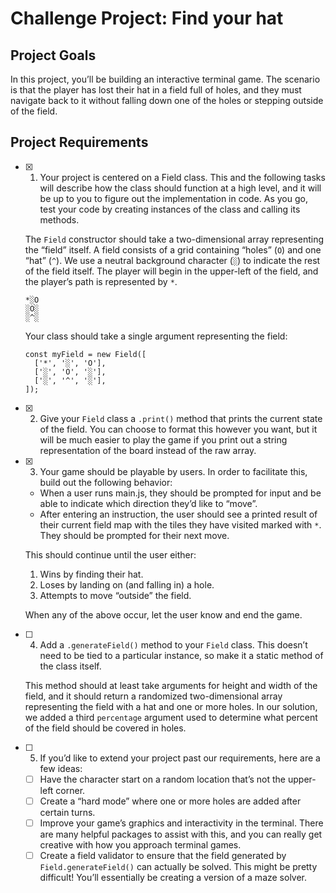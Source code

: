 # Challenge Project: Find your hat

## Project Goals
In this project, you’ll be building an interactive terminal game. The scenario is that the player has lost their hat in a field full of holes, and they must navigate back to it without falling down one of the holes or stepping outside of the field.

## Project Requirements

- [x] 1. Your project is centered on a Field class. This and the following tasks will describe how the class should function at a high level, and it will be up to you to figure out the implementation in code. As you go, test your code by creating instances of the class and calling its methods.

  The `Field` constructor should take a two-dimensional array representing the “field” itself. A field consists of a grid containing “holes” (`O`) and one “hat” (`^`). We use a neutral background character (`░`) to indicate the rest of the field itself. The player will begin in the upper-left of the field, and the player’s path is represented by `*`.
  ```
  *░O
  ░O░
  ░^░
  ```

  Your class should take a single argument representing the field:
  ```
  const myField = new Field([
    ['*', '░', 'O'],
    ['░', 'O', '░'],
    ['░', '^', '░'],
  ]);
  ```

- [x] 2. Give your `Field` class a `.print()` method that prints the current state of the field. You can choose to format this however you want, but it will be much easier to play the game if you print out a string representation of the board instead of the raw array.


- [x] 3. Your game should be playable by users. In order to facilitate this, build out the following behavior:

  - When a user runs main.js, they should be prompted for input and be able to indicate which direction they’d like to “move”.
  - After entering an instruction, the user should see a printed result of their current field map with the tiles they have visited marked with `*`. They should be prompted for their next move.

  This should continue until the user either:

  1. Wins by finding their hat.
  2. Loses by landing on (and falling in) a hole.
  3. Attempts to move “outside” the field.

  When any of the above occur, let the user know and end the game.

- [ ] 4. Add a `.generateField()` method to your `Field` class. This doesn’t need to be tied to a particular instance, so make it a static method of the class itself.

  This method should at least take arguments for height and width of the field, and it should return a randomized two-dimensional array representing the field with a hat and one or more holes. In our solution, we added a third `percentage` argument used to determine what percent of the field should be covered in holes.

- [ ] 5. If you’d like to extend your project past our requirements, here are a few ideas:

  - [ ] Have the character start on a random location that’s not the upper-left corner.
  - [ ] Create a “hard mode” where one or more holes are added after certain turns.
  - [ ] Improve your game’s graphics and interactivity in the terminal. There are many helpful packages to assist with this, and you can really get creative with how you approach terminal games.
  - [ ] Create a field validator to ensure that the field generated by `Field.generateField()` can actually be solved. This might be pretty difficult! You’ll essentially be creating a version of a maze solver.